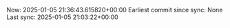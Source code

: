 Now: 2025-01-05 21:36:43.615820+00:00 Earliest commit since sync: None Last sync: 2025-01-05 21:03:22+00:00
